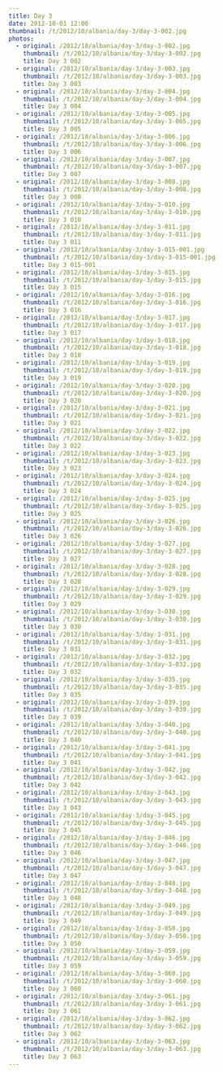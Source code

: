 ```yaml
---
title: Day 3
date: 2012-10-01 12:00
thumbnail: /t/2012/10/albania/day-3/day-3-002.jpg
photos:
  - original: /2012/10/albania/day-3/day-3-002.jpg
    thumbnail: /t/2012/10/albania/day-3/day-3-002.jpg
    title: Day 3 002
  - original: /2012/10/albania/day-3/day-3-003.jpg
    thumbnail: /t/2012/10/albania/day-3/day-3-003.jpg
    title: Day 3 003
  - original: /2012/10/albania/day-3/day-3-004.jpg
    thumbnail: /t/2012/10/albania/day-3/day-3-004.jpg
    title: Day 3 004
  - original: /2012/10/albania/day-3/day-3-005.jpg
    thumbnail: /t/2012/10/albania/day-3/day-3-005.jpg
    title: Day 3 005
  - original: /2012/10/albania/day-3/day-3-006.jpg
    thumbnail: /t/2012/10/albania/day-3/day-3-006.jpg
    title: Day 3 006
  - original: /2012/10/albania/day-3/day-3-007.jpg
    thumbnail: /t/2012/10/albania/day-3/day-3-007.jpg
    title: Day 3 007
  - original: /2012/10/albania/day-3/day-3-008.jpg
    thumbnail: /t/2012/10/albania/day-3/day-3-008.jpg
    title: Day 3 008
  - original: /2012/10/albania/day-3/day-3-010.jpg
    thumbnail: /t/2012/10/albania/day-3/day-3-010.jpg
    title: Day 3 010
  - original: /2012/10/albania/day-3/day-3-011.jpg
    thumbnail: /t/2012/10/albania/day-3/day-3-011.jpg
    title: Day 3 011
  - original: /2012/10/albania/day-3/day-3-015-001.jpg
    thumbnail: /t/2012/10/albania/day-3/day-3-015-001.jpg
    title: Day 3 015-001
  - original: /2012/10/albania/day-3/day-3-015.jpg
    thumbnail: /t/2012/10/albania/day-3/day-3-015.jpg
    title: Day 3 015
  - original: /2012/10/albania/day-3/day-3-016.jpg
    thumbnail: /t/2012/10/albania/day-3/day-3-016.jpg
    title: Day 3 016
  - original: /2012/10/albania/day-3/day-3-017.jpg
    thumbnail: /t/2012/10/albania/day-3/day-3-017.jpg
    title: Day 3 017
  - original: /2012/10/albania/day-3/day-3-018.jpg
    thumbnail: /t/2012/10/albania/day-3/day-3-018.jpg
    title: Day 3 018
  - original: /2012/10/albania/day-3/day-3-019.jpg
    thumbnail: /t/2012/10/albania/day-3/day-3-019.jpg
    title: Day 3 019
  - original: /2012/10/albania/day-3/day-3-020.jpg
    thumbnail: /t/2012/10/albania/day-3/day-3-020.jpg
    title: Day 3 020
  - original: /2012/10/albania/day-3/day-3-021.jpg
    thumbnail: /t/2012/10/albania/day-3/day-3-021.jpg
    title: Day 3 021
  - original: /2012/10/albania/day-3/day-3-022.jpg
    thumbnail: /t/2012/10/albania/day-3/day-3-022.jpg
    title: Day 3 022
  - original: /2012/10/albania/day-3/day-3-023.jpg
    thumbnail: /t/2012/10/albania/day-3/day-3-023.jpg
    title: Day 3 023
  - original: /2012/10/albania/day-3/day-3-024.jpg
    thumbnail: /t/2012/10/albania/day-3/day-3-024.jpg
    title: Day 3 024
  - original: /2012/10/albania/day-3/day-3-025.jpg
    thumbnail: /t/2012/10/albania/day-3/day-3-025.jpg
    title: Day 3 025
  - original: /2012/10/albania/day-3/day-3-026.jpg
    thumbnail: /t/2012/10/albania/day-3/day-3-026.jpg
    title: Day 3 026
  - original: /2012/10/albania/day-3/day-3-027.jpg
    thumbnail: /t/2012/10/albania/day-3/day-3-027.jpg
    title: Day 3 027
  - original: /2012/10/albania/day-3/day-3-028.jpg
    thumbnail: /t/2012/10/albania/day-3/day-3-028.jpg
    title: Day 3 028
  - original: /2012/10/albania/day-3/day-3-029.jpg
    thumbnail: /t/2012/10/albania/day-3/day-3-029.jpg
    title: Day 3 029
  - original: /2012/10/albania/day-3/day-3-030.jpg
    thumbnail: /t/2012/10/albania/day-3/day-3-030.jpg
    title: Day 3 030
  - original: /2012/10/albania/day-3/day-3-031.jpg
    thumbnail: /t/2012/10/albania/day-3/day-3-031.jpg
    title: Day 3 031
  - original: /2012/10/albania/day-3/day-3-032.jpg
    thumbnail: /t/2012/10/albania/day-3/day-3-032.jpg
    title: Day 3 032
  - original: /2012/10/albania/day-3/day-3-035.jpg
    thumbnail: /t/2012/10/albania/day-3/day-3-035.jpg
    title: Day 3 035
  - original: /2012/10/albania/day-3/day-3-039.jpg
    thumbnail: /t/2012/10/albania/day-3/day-3-039.jpg
    title: Day 3 039
  - original: /2012/10/albania/day-3/day-3-040.jpg
    thumbnail: /t/2012/10/albania/day-3/day-3-040.jpg
    title: Day 3 040
  - original: /2012/10/albania/day-3/day-3-041.jpg
    thumbnail: /t/2012/10/albania/day-3/day-3-041.jpg
    title: Day 3 041
  - original: /2012/10/albania/day-3/day-3-042.jpg
    thumbnail: /t/2012/10/albania/day-3/day-3-042.jpg
    title: Day 3 042
  - original: /2012/10/albania/day-3/day-3-043.jpg
    thumbnail: /t/2012/10/albania/day-3/day-3-043.jpg
    title: Day 3 043
  - original: /2012/10/albania/day-3/day-3-045.jpg
    thumbnail: /t/2012/10/albania/day-3/day-3-045.jpg
    title: Day 3 045
  - original: /2012/10/albania/day-3/day-3-046.jpg
    thumbnail: /t/2012/10/albania/day-3/day-3-046.jpg
    title: Day 3 046
  - original: /2012/10/albania/day-3/day-3-047.jpg
    thumbnail: /t/2012/10/albania/day-3/day-3-047.jpg
    title: Day 3 047
  - original: /2012/10/albania/day-3/day-3-048.jpg
    thumbnail: /t/2012/10/albania/day-3/day-3-048.jpg
    title: Day 3 048
  - original: /2012/10/albania/day-3/day-3-049.jpg
    thumbnail: /t/2012/10/albania/day-3/day-3-049.jpg
    title: Day 3 049
  - original: /2012/10/albania/day-3/day-3-050.jpg
    thumbnail: /t/2012/10/albania/day-3/day-3-050.jpg
    title: Day 3 050
  - original: /2012/10/albania/day-3/day-3-059.jpg
    thumbnail: /t/2012/10/albania/day-3/day-3-059.jpg
    title: Day 3 059
  - original: /2012/10/albania/day-3/day-3-060.jpg
    thumbnail: /t/2012/10/albania/day-3/day-3-060.jpg
    title: Day 3 060
  - original: /2012/10/albania/day-3/day-3-061.jpg
    thumbnail: /t/2012/10/albania/day-3/day-3-061.jpg
    title: Day 3 061
  - original: /2012/10/albania/day-3/day-3-062.jpg
    thumbnail: /t/2012/10/albania/day-3/day-3-062.jpg
    title: Day 3 062
  - original: /2012/10/albania/day-3/day-3-063.jpg
    thumbnail: /t/2012/10/albania/day-3/day-3-063.jpg
    title: Day 3 063
---
```

